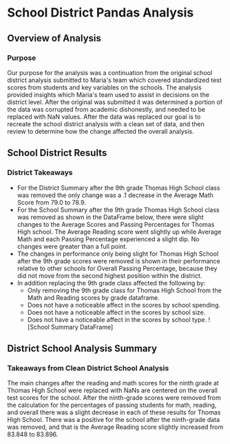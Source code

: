 # School District Pandas Analysis

## Overview of Analysis

### Purpose
Our purpose for the analysis was a continuation from the original school district analysis submitted to Maria's team which covered standardized test scores from students and key variables on the schools. The analysis provided insights which Maria's team used to assist in decisions on the district level. After the original was submitted it was determined a portion of the data was corrupted from academic dishonestly, and needed to be replaced with NaN values. After the data was replaced our goal is to recreate the school district analysis with a clean set of data, and then review to determine how the change affected the overall analysis. 

## School District Results

### District Takeaways
- For the District Summary after the 9th grade Thomas High School class was removed the only change was a .1 decrease in the Average Math Score from 79.0 to 78.9.
- For the School Summary after the 9th grade Thomas High School class was removed as shown in the DataFrame below, there were slight changes to the Average Scores and Passing Percentages for Thomas High school. The Average Reading score went slightly up while Average Math and each Passing Percentage experienced a slight dip. No changes were greater than a full point. 
- The changes in performance only being slight for Thomas High School after the 9th grade scores were removed is shown in their performance relative to other schools for Overall Passing Percentage, because they did not move from the second highest position within the district. 
- In addition replacing the 9th grade class affected the following by:
	- Only removing the 9th grade class for Thomas High School from the Math and Reading scores by grade dataframe.
	- Does not have a noticeable affect in the scores by school spending.
	- Does not have a noticeable affect in the scores by school size. 
	- Does not have a noticeable affect in the scores by school type. 
![School Summary DataFrame]

## District School Analysis Summary

### Takeaways from Clean District School Analysis
The main changes after the reading and math scores for the ninth grade at Thomas High School were replaced with NaNs are centered on the overall test scores for the school. After the ninth-grade scores were removed from the calculation for the percentages of passing students for math, reading, and overall there was a slight decrease in each of these results for Thomas High School. There was a positive for the school after the ninth-grade data was removed, and that is the Average Reading score slightly increased from 83.848 to 83.896. 






